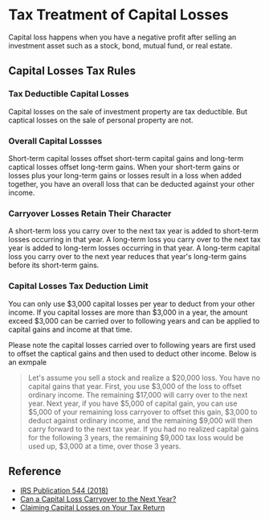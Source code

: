 # Tax Treatment of Capital Losses

Capital loss happens when you have a negative profit after selling an investment asset such as a stock, bond, mutual fund, or real estate.

## Capital Losses Tax Rules

### Tax Deductible Capital Losses

Capital losses on the sale of investment property are tax deductible. But captical losses on the sale of personal property are not.

### Overall Capital Lossses

Short-term capital losses offset short-term capital gains and long-term captical losses offset long-term gains.
When your short-term gains or losses plus your long-term gains or losses result in a loss when added together, you have an overall loss that can be deducted against your other income.

### Carryover Losses Retain Their Character

A short-term loss you carry over to the next tax year is added to short-term losses occurring in that year. A long-term loss you carry over to the next tax year is added to long-term losses occurring in that year. A long-term capital loss you carry over to the next year reduces that year's long-term gains before its short-term gains.

### Capital Losses Tax Deduction Limit

You can only use $3,000 capital losses per year to deduct from your other income. If you capital losses are more than $3,000 in a year, the amount exceed $3,000 can be carried over to following years and can be applied to capital gains and income at that time.

Please note the capital losses carried over to following years are first used to offset the captical gains and then used to deduct other income. Below is an exmpale
> Let's assume you sell a stock and realize a $20,000 loss. You have no capital gains that year. First, you use $3,000 of the loss to offset ordinary income. The remaining $17,000 will carry over to the next year. Next year, if you have $5,000 of capital gain, you can use $5,000 of your remaining loss carryover to offset this gain, $3,000 to deduct against ordinary income, and the remaining $9,000 will then carry forward to the next tax year. If you had no realized capital gains for the following 3 years, the remaining $9,000 tax loss would be used up, $3,000 at a time, over those 3 years.

## Reference

* [IRS Publication 544 (2018)](https://www.irs.gov/publications/p544)
* [Can a Capital Loss Carryover to the Next Year?](https://www.thebalance.com/can-a-capital-loss-carryover-to-the-next-year-2388983)
* [Claiming Capital Losses on Your Tax Return](https://www.thebalance.com/capital-losses-3193426)